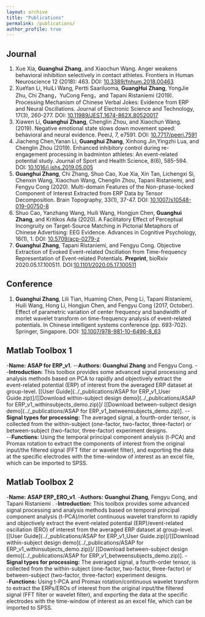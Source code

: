 ```yaml
---
layout: archive
title: "Publications"
permalink: /publications/
author_profile: true
---
```


Journal
------
1. Xue Xia, **Guanghui Zhang**, and Xiaochun Wang. Anger weakens behavioral inhibition selectively in contact athletes. Frontiers in Human Neuroscience 12 (2018): 463. DOI: [10.3389/fnhum.2018.00463](https://doi.org/10.3389/fnhum.2018.00463)
2. XueYan Li, HuiLi Wang, Pertti Saariluoma, **GuangHui Zhang**, YongJie Zhu, Chi Zhang，YuCong Feng，and Tapani Ristaniemi (2019). Processing Mechanism of Chinese Verbal Jokes: Evidence from ERP and Neural Oscillations. Journal of Electronic Science and Technology, 17(3), 260-277. DOI: [10.11989/JEST.1674-862X.80520017](https://doi.org/10.11989/JEST.1674-862X.80520017)
3. Xiawen Li, **Guanghui Zhang**, Chenglin Zhou, and Xiaochun Wang. (2019). Negative emotional state slows down movement speed: behavioral and neural evidence. PeerJ, 7, e7591. DOI: [10.7717/peerj.7591](https://doi.org/10.7717/peerj.7591)
4. Jiacheng Chen,Yanan Li, **Guanghui Zhang**, Xinhong Jin,Yingzhi Lua, and Chenglin Zhou (2019). Enhanced inhibitory control during re-engagement processing in badminton athletes: An event-related potential study. Journal of Sport and Health Science, 8(6), 585-594. DOI: [10.1016/j.jshs.2019.05.005](https://doi.org/10.1016/j.jshs.2019.05.005)
5. **Guanghui Zhang**, Chi Zhang, Shuo Cao, Xue Xia, Xin Tan, Lichengxi Si, Chenxin Wang, Xiaochun Wang, Chenglin Zhou, Tapani Ristaniemi, and Fengyu Cong (2020). Multi-domain Features of the Non-phase-locked Component of Interest Extracted from ERP Data by Tensor Decomposition. Brain Topography, 33(1), 37-47. DOI: [10.1007/s10548-019-00750-8](https://doi.org/10.1007/s10548-019-00750-8)
6.  Shuo Cao, Yanzhang Wang, Huili Wang, Hongjun Chen, **Guanghui Zhang**, and Kritikos Ada (2020). A Facilitatory Effect of Perceptual Incongruity on Target-Source Matching in Pictorial Metaphors of Chinese Advertising: EEG Evidence. Advances in Cognitive Psychology, 16(1), 1. DOI: [10.5709/acp-0279-z](https://doi.org/10.5709/acp-0279-z)
7. **Guanghui Zhang**, Tapani Ristaniemi, and Fengyu Cong. Objective Extraction of Evoked Event-related Oscillation from Time-frequency Representation of Event-related Potentials. **Preprint**, bioRxiv 2020.05.17.100511. DOI:[10.1101/2020.05.17.100511](https://www.biorxiv.org/content/10.1101/2020.05.17.100511v1)

Conference
------
1. **Guanghui Zhang**, Lili Tian, Huaming Chen, Peng Li, Tapani Ristaniemi, Huili Wang, Hong Li, Hongjun Chen, and Fengyu Cong (2017, October). Effect of parametric variation of center frequency and bandwidth of morlet wavelet transform on time-frequency analysis of event-related potentials. In Chinese intelligent systems conference (pp. 693-702). Springer, Singapore. DOI: [10.1007/978-981-10-6496-8_63](https://doi.org/10.1007/978-981-10-6496-8_63)

Matlab Toolbox 1
------
 -**Name:** **ASAP for ERP_v1**.
 --**Authors:** **Guanghui Zhang** and Fengyu Cong.
 --**Introduction:** This toolbox provides some advanced signal processing and analysis methods based on PCA to rapidly and objectively extract the event-related potential (ERP) of interest from the averaged ERP dataset at group-level. [[User Guide](../_publications/ASAP for ERP_v1_User Guide.zip)]/[[Download within-subject design demo](../_publications/ASAP for ERP_v1_withinsubjects_demo.zip)]/ [[Download between-subject design demo](../_publications/ASAP for ERP_v1_betweensubjects_demo.zip)].
 --**Signal types for processing:** The averaged signal, a fourth-order tensor, is collected from the within-subject (one-factor, two-factor, three-factor) or between-subject (two-factor, three-factor) experiment designs.  
 --**Functions:** Using the temporal principal component analysis (t-PCA) and Promax rotation to extract the components of interest from the original input/the filtered signal (FFT filter or wavelet filter), and exporting the data at the specific electrodes with the time-window of interest as an excel file, which can be imported to SPSS.
    
Matlab Toolbox 2
------   

-**Name:** **ASAP ERP_ERO_v1**.
-**Authors:** **Guanghui Zhang**, Fengyu Cong, and Tapani Ristaniemi .
-**Introduction:** This toolbox provides some advanced signal processing and analysis methods based on temporal principal component analysis (t-PCA)/morlet continuous wavelet transform to rapidly and objectively extract the event-related potential (ERP)/event-related oscillation (ERO) of interest from the averaged ERP dataset at group-level. [[User Guide](../_publications/ASAP for ERP_v1_User Guide.zip)]/[[Download within-subject design demo](../_publications/ASAP for ERP_v1_withinsubjects_demo.zip)]/ [[Download between-subject design demo](../_publications/ASAP for ERP_v1_betweensubjects_demo.zip)].
-**Signal types for processing:** The averaged signal, a fourth-order tensor, is collected from the within-subject (one-factor, two-factor, three-factor) or between-subject (two-factor, three-factor) experiment designs.  
-**Functions:** Using t-PCA and Promax rotation/continuous wavelet transform to extract the ERPs/EROs of interest from the original input/the filtered signal (FFT filter or wavelet filter), and exporting the data at the specific electrodes with the time-window of interest as an excel file, which can be imported to SPSS.

